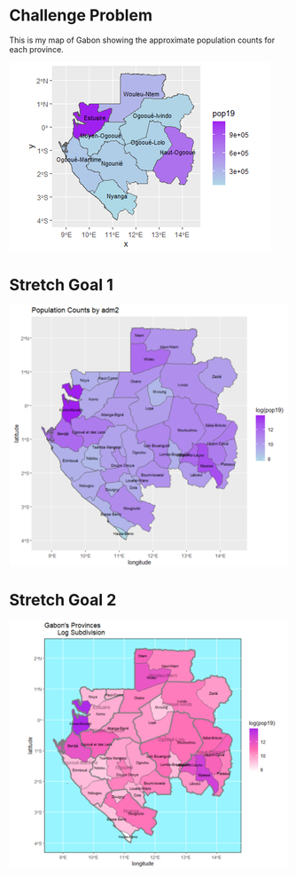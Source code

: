 # Challenge Problem
This is my map of Gabon showing the approximate population counts for each province.

![plot_1](gabon_pop_counts.png)

# Stretch Goal 1

![plot_2](gabon_stretch1.png)


# Stretch Goal 2
![plot_3](gabon_stretch2.png)
